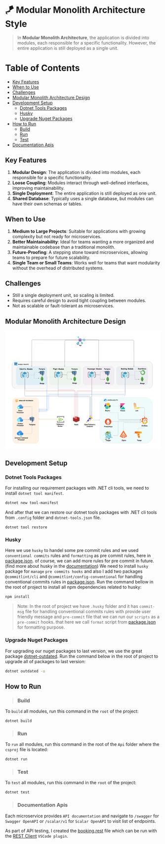 # 🪁 Modular Monolith Architecture Style

> In **Modular Monolith Architecture**, the application is divided into modules, each responsible for a specific functionality. However, the entire application is still deployed as a single unit.

# Table of Contents

- [Key Features](#key-features)
- [When to Use](#when-to-use)
- [Challenges](#challenges)
- [Modular Monolith Architecture Design](#modular-monolith-architecture-design)
- [Development Setup](#development-setup)
    - [Dotnet Tools Packages](#dotnet-tools-packages)
    - [Husky](#husky)
    - [Upgrade Nuget Packages](#upgrade-nuget-packages)
- [How to Run](#how-to-run)
  - [Build](#build)
  - [Run](#run)
  - [Test](#test)
- [Documentation Apis](#documentation-apis)


## Key Features
1. **Modular Design**: The application is divided into modules, each responsible for a specific functionality.
2. **Loose Coupling**: Modules interact through well-defined interfaces, improving maintainability.
3. **Single Deployment**: The entire application is still deployed as one unit.
4. **Shared Database**: Typically uses a single database, but modules can have their own schemas or tables.


## When to Use
1. **Medium to Large Projects**: Suitable for applications with growing complexity but not ready for microservices.
2. **Better Maintainability**: Ideal for teams wanting a more organized and maintainable codebase than a traditional monolith.
3. **Future-Proofing**: A stepping stone toward microservices, allowing teams to prepare for future scalability.
4. **Single Team or Small Teams**: Works well for teams that want modularity without the overhead of distributed systems.


## Challenges
- Still a single deployment unit, so scaling is limited.
- Requires careful design to avoid tight coupling between modules.
- Not as scalable or fault-tolerant as microservices.


## Modular Monolith Architecture Design

![](./assets/booking-modular-monolith.png)


## Development Setup

### Dotnet Tools Packages
For installing our requirement packages with .NET cli tools, we need to install `dotnet tool manifest`.
```bash
dotnet new tool-manifest
```
And after that we can restore our dotnet tools packages with .NET cli tools from `.config` folder and `dotnet-tools.json` file.
```
dotnet tool restore
```

### Husky
Here we use `husky` to handel some pre commit rules and we used `conventional commits` rules and `formatting` as pre commit rules, here in [package.json](.././package.json). of course, we can add more rules for pre commit in future. (find more about husky in the [documentation](https://typicode.github.io/husky/get-started.html))
We need to install `husky` package for `manage` `pre commits hooks` and also I add two packages `@commitlint/cli` and `@commitlint/config-conventional` for handling conventional commits rules in [package.json](.././package.json).
Run the command bellow in the root of project to install all npm dependencies related to husky:

```bash
npm install
```

> Note: In the root of project we have `.husky` folder and it has `commit-msg` file for handling conventional commits rules with provide user friendly message and `pre-commit` file that we can run our `scripts` as a `pre-commit` hooks. that here we call `format` script from [package.json](./package.json) for formatting purpose.

### Upgrade Nuget Packages
For upgrading our nuget packages to last version, we use the great package [dotnet-outdated](https://github.com/dotnet-outdated/dotnet-outdated).
Run the command below in the root of project to upgrade all of packages to last version:
```bash
dotnet outdated -u
```

## How to Run

> ### Build
To `build` all modules, run this command in the `root` of the project:
```bash
dotnet build
```

> ### Run
To `run` all modules, run this command in the root of the `Api` folder where the `csproj` file is located:
```bash
dotnet run
```

> ### Test

To `test` all modules, run this command in the `root` of the project:
```bash
dotnet test
```

> ### Documentation Apis

Each microservice provides `API documentation` and navigate to `/swagger` for `Swagger OpenAPI` or `/scalar/v1` for `Scalar OpenAPI` to visit list of endpoints.

As part of API testing, I created the [booking.rest](./booking.rest) file which can be run with the [REST Client](https://github.com/Huachao/vscode-restclient) `VSCode plugin`.

